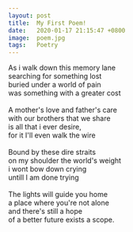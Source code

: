 ```yaml
---
layout: post
title:  My First Poem!
date:   2020-01-17 21:15:47 +0800
image:  poem.jpg
tags:   Poetry
---
```

As i walk down this memory lane<br>
searching for something lost <br>
buried under a world of pain<br>
was something with a greater cost<br>
<br>
A mother's love and father's care<br>
with our brothers that we share<br>
is all that i ever desire,<br>
for it I'll even walk the wire<br>
<br>
Bound by these dire straits<br>
on my shoulder the world's weight<br>
i wont bow down crying<br>
untill I am done trying<br>
<br>
The lights will guide you home<br>
a place where you're not alone<br>
and there's still a hope<br>
of a better future exists a scope.

